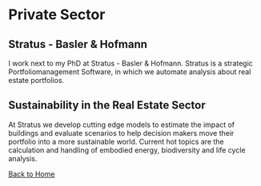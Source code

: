 # Private Sector

## Stratus - Basler & Hofmann
I work next to my PhD at Stratus - Basler & Hofmann. Stratus is a strategic Portfoliomanagement Software, in which we automate analysis about real estate portfolios.

## Sustainability in the Real Estate Sector
At Stratus we develop cutting edge models to estimate the impact of buildings and evaluate scenarios to help decision makers move their portfolio into a more sustainable world. Current hot topics are the calculation and handling of embodied energy, biodiversity and life cycle analysis.

[Back to Home](index.md)
